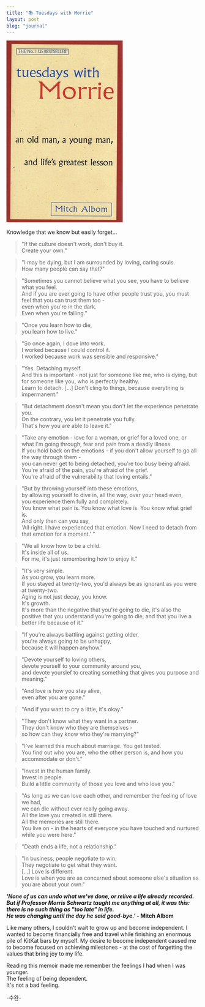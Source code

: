 ```yaml
---
title: "📚 Tuesdays with Morrie"
layout: post
blog: "journal"
---
```


![TWM](/assets/TWM.jpg)

Knowledge that we know but easily forget...

> "If the culture doesn't work, don't buy it.   
> Create your own."

> "I may be dying, but I am surrounded by loving, caring souls.   
> How many people can say that?"

> "Sometimes you cannot believe what you see, you have to believe what you feel.   
> And if you are ever going to have other people trust you, you must feel that you can trust them too -   
> even when you're in the dark.   
> Even when you're falling."

> "Once you learn how to die,   
> you learn how to live."

> "So once again, I dove into work.   
> I worked because I could control it.   
> I worked because work was sensible and responsive."

> "Yes. Detaching myself.   
> And this is important - not just for someone like me, who is dying, but for someone like you, who is perfectly healthy.   
> Learn to detach. [...] Don't cling to things, because everything is impermanent."

> "But detachment doesn't mean you don't let the experience penetrate you.   
> On the contrary, you let it penetrate you fully.   
> That's how you are able to leave it."

> "Take any emotion - love for a woman, or grief for a loved one, or what I'm going through, fear and pain from a deadly illness.   
> If you hold back on the emotions - if you don't allow yourself to go all the way through them -       
> you can never get to being detached, you're too busy being afraid.  
> You're afraid of the pain, you're afraid of the grief.    
> You're afraid of the vulnerability that loving entails."

> "But by throwing yourself into these emotions,   
> by allowing yourself to dive in, all the way, over your head even,   
> you experience them fully and completely.   
> You know what pain is. You know what love is. You know what grief is.    
> And only then can you say,    
> 'All right. I have experienced that emotion. Now I need to detach from that emotion for a moment.' "

> "We all know how to be a child.   
> It's inside all of us.    
> For me, it's just remembering how to enjoy it."

> "It's very simple.    
> As you grow, you learn more.    
> If you stayed at twenty-two, you'd always be as ignorant as you were at twenty-two.    
> Aging is not just decay, you know.    
> It's growth.    
> It's more than the negative that you're going to die, it's also the positive that you understand you're going to die, and that you live a better life because of it."

> "If you're always battling against getting older,    
> you're always going to be unhappy,    
> because it will happen anyhow."

> "Devote yourself to loving others,   
> devote yourself to your community around you,   
> and devote yourslef to creating something that gives you purpose and meaning."

> "And love is how you stay alive,   
> even after you are gone."

> "And if you want to cry a little, it's okay."

> "They don't know what they want in a partner.   
> They don't know who they are themselves -   
> so how can they know who they're marrying?"

> "I've learned this much about marriage. You get tested.   
> You find out who you are, who the other person is, and how you accommodate or don't."

> "Invest in the human family.   
> Invest in people.   
> Build a little community of those you love and who love you."

> "As long as we can love each other, and remember the feeling of love we had,   
> we can die without ever really going away.   
> All the love you created is still there.   
> All the memories are still there.   
> You live on - in the hearts of everyone you have touched and nurtured while you were here."

> "Death ends a life, not a relationship."

> "In business, people negotiate to win.   
> They negotiate to get what they want.    
> [...] Love is different.    
> Love is when you are as concerned about someone else's situation as you are about your own."

**_'None of us can undo what we've done, or relive a life already recorded.   
But if Professor Morris Schwartz taught me anything at all, it was this:   
there is no such thing as "too late" in life.   
He was changing until the day he said good-bye.'_ - Mitch Albom**


Like many others, I couldn't wait to grow up and become independent. I wanted to become financially free and travel while finishing an enormous pile of KitKat bars by myself. My desire to become independent caused me to become focused on achieving milestones - at the cost of forgetting the values that bring joy to my life.  

Reading this memoir made me remember the feelings I had when I was younger.   
The feeling of being dependent.   
It's not a bad feeling.   

-수완-
